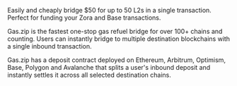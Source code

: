 Easily and cheaply bridge $50 for up to 50 L2s in a single transaction. Perfect for funding your Zora and Base transactions.

Gas.zip is the fastest one-stop gas refuel bridge for over 100+ chains and counting. Users can instantly bridge to multiple destination blockchains with a single inbound transaction. 

Gas.zip has a deposit contract deployed on Ethereum, Arbitrum, Optimism, Base, Polygon and Avalanche that splits a user's inbound deposit and instantly settles it across all selected destination chains.
